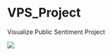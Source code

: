 # VPS_Project
Visualize Public Sentiment Project

<img width="{90%}" src="{[이미지 경로](https://github.com/park-cho-eun/VPS_Project/issues/1#issue-1877614778)https://github.com/park-cho-eun/VPS_Project/issues/1#issue-1877614778}"/>
